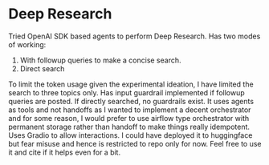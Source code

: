 # Deep Research 

Tried OpenAI SDK based agents to perform Deep Research.
Has two modes of working:
1) With followup queries to make a concise search.
2) Direct search

To limit the token usage given the experimental ideation, I have limited the search to three topics only.
Has input guardrail implemented if followup queries are posted. If directly searched, no guardrails exist.
It uses agents as tools and not handoffs as I wanted to implement a decent orchestrator and for some reason,
I would prefer to use airflow type orchestrator with permanent storage rather than handoff to make things
really idempotent.
Uses Gradio to allow interactions.
I could have deployed it to huggingface but fear misuse and hence is restricted to repo only for now.
Feel free to use it and cite if it helps even for a bit.

